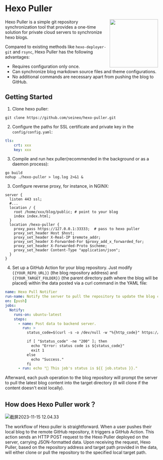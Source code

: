 # Hexo Puller

<img align="right" width="159px" src="https://oss.seineo.cn/images/202311151217169.png">

Hexo Puller is a simple git repository synchronization tool that provides a one-time solution for private cloud servers to synchronize hexo blogs.

Compared to existing methods like `hexo-deployer-git` and `rsync`, Hexo Puller has the following advantages:

- Requires configuration only once.
- Can synchronize blog markdown source files and theme configurations.
- No additional commands are necessary apart from pushing the blog to GitHub.

## Getting Started

1. Clone hexo puller:

```shell
git clone https://github.com/seineo/hexo-puller.git
```

2. Configure the paths for SSL certificate and private key in the `config/config.yaml`:

```yaml
tls:
	crt: xxx
	key: xxx
```

3. Compile and run hex puller(recommended in the background or as a daemon process):

```shell
go build
nohup ./hexo-puller > log.log 2>&1 &
```

3. Configure reverse proxy, for instance, in NGINX:

```nginx
server {
  listen 443 ssl;
  #...
  location / {
    root /home/xxx/blog/public; # point to your blog
    index index.html;
  }
  location /hexo-puller { 
    proxy_pass https://127.0.0.1:33333;  # pass to hexo puller
    proxy_set_header Host $host;
    proxy_set_header X-Real-IP $remote_addr;
    proxy_set_header X-Forwarded-For $proxy_add_x_forwarded_for;
    proxy_set_header X-Forwarded-Proto $scheme;
    proxy_set_header Content-Type "application/json"; 
  }
}
```

4. Set up a GitHub Action for your blog repository. Just modify `{{YOUR_REPO_URL}}` (the blog repository address) and `{{YOUR_TARGET_FOLDER}}` (the parent directory path where the blog will be placed) within the data posted via a curl command in the YAML file:

```yaml
name: Hexo Pull Notifier
run-name: Notify the server to pull the repository to update the blog content.
on: [push]
jobs:
  Notify:
    runs-on: ubuntu-latest
    steps:
      - name: Post data to backend server.
        run: >
          status_code=$(curl -s -o /dev/null -w "%{http_code}" https://seineo.cn/hexo-puller --header 'Content-Type: application/json' --data '{"repoUrl": "{{YOUR_REPO_URL}}", "targetDir":"{{YOUR_TARGET_FOLDER}}"}');

          if [ "$status_code" -ne "200" ]; then
            echo "Error: status code is ${status_code}"
            exit 1
          else 
            echo "Success."
          fi
      - run: echo "🍏 This job's status is ${{ job.status }}."
```

Afterward, each push operation to the blog repository will prompt the server to pull the latest blog content into the target directory (it will clone if the content doesn't exist locally).

## How does Hexo Puller work？

![截屏2023-11-15 12.04.33](https://oss.seineo.cn/images/202311151521389.png)

The workflow of Hexo puller is straightforward. When a user pushes their local blog to the remote GitHub repository, it triggers a GitHub Action. This action sends an HTTP POST request to the Hexo Puller deployed on the server, carrying JSON-formatted data. Upon receiving the request, Hexo Puller, based on the repository address and target path provided in the data, will either clone or pull the repository to the specified local target path.